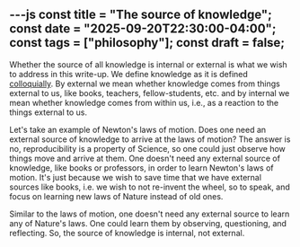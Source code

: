 ---js 
const title = "The source of knowledge"; const date = "2025-09-20T22:30:00-04:00"; const tags = ["philosophy"]; const draft = false;
---


Whether the source of all knowledge is internal or external is what we wish to address in this write-up. We define knowledge as it is defined [colloquially](https://en.m.wikipedia.org/wiki/Knowledge). By external we mean whether knowledge comes from things external to us, like books, teachers, fellow-students, etc. and by internal we mean whether knowledge comes from within us, i.e., as a reaction to the things external to us.

Let's take an example of Newton's laws of motion. Does one need an external source of knowledge to arrive at the laws of motion?  The answer is no, reproducibility is a property of Science, so one could just observe how things move and arrive at them. One doesn't need any external source of knowledge, like books or professors, in order to learn Newton's laws of motion. It's just because we wish to save time that we have external sources like books, i.e. we wish to not re-invent the wheel, so to speak, and focus on learning new laws of Nature instead of old ones.

Similar to the laws of motion, one doesn't need any external source to learn any of Nature's laws. One could learn them by observing, questioning, and reflecting.  So, the source of knowledge is internal, not external.